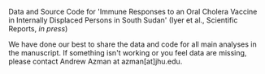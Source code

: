 Data and Source Code for 'Immune Responses to an Oral Cholera Vaccine in Internally Displaced Persons in South Sudan' (Iyer et al., Scientific Reports, _in press_)

We have done our best to share the data and code for all main analyses in the manuscript. If something isn't working or you feel data are missing, please contact Andrew Azman at azman[at]jhu.edu.


